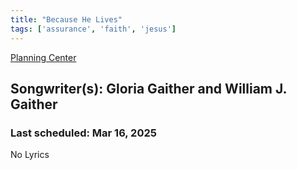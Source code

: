 ```yaml
---
title: "Because He Lives"
tags: ['assurance', 'faith', 'jesus']
---
```


[Planning Center](https://services.planningcenteronline.com/songs/17210989)

## Songwriter(s): Gloria Gaither and William J. Gaither
### Last scheduled: Mar 16, 2025          

No Lyrics

